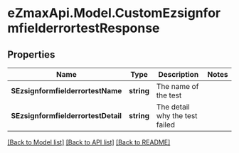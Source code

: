 
# eZmaxApi.Model.CustomEzsignformfielderrortestResponse

## Properties

Name | Type | Description | Notes
------------ | ------------- | ------------- | -------------
**SEzsignformfielderrortestName** | **string** | The name of the test | 
**SEzsignformfielderrortestDetail** | **string** | The detail why the test failed | 

[[Back to Model list]](../README.md#documentation-for-models)
[[Back to API list]](../README.md#documentation-for-api-endpoints)
[[Back to README]](../README.md)

